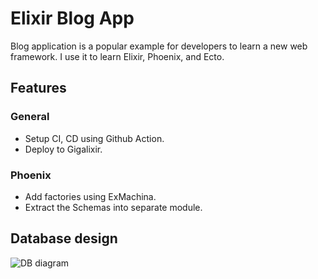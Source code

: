 
# Elixir Blog App

Blog application is a popular example for developers to learn a new web framework. I use it to learn Elixir, Phoenix, and Ecto.

## Features

### General

- Setup CI, CD using Github Action.
- Deploy to Gigalixir.

### Phoenix

- Add factories using ExMachina.
- Extract the Schemas into separate module.

## Database design

![DB diagram](https://user-images.githubusercontent.com/948856/121792943-ed79bf00-cc24-11eb-905a-f59493bb0ec2.png)

